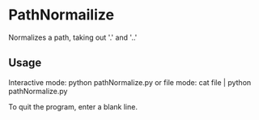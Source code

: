 PathNormailize
==============

Normalizes a path, taking out '.' and '..'

Usage
-----
Interactive mode:
    python pathNormalize.py
or file mode:
    cat file | python pathNormalize.py

To quit the program, enter a blank line.
